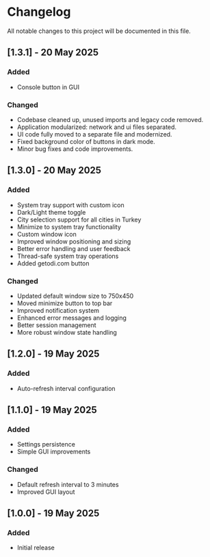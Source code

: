 # Changelog

All notable changes to this project will be documented in this file.

## [1.3.1] - 20 May 2025

### Added
- Console button in GUI

### Changed
- Codebase cleaned up, unused imports and legacy code removed.
- Application modularized: network and ui files separated.
- UI code fully moved to a separate file and modernized.
- Fixed background color of buttons in dark mode.
- Minor bug fixes and code improvements.

## [1.3.0] - 20 May 2025

### Added
- System tray support with custom icon
- Dark/Light theme toggle
- City selection support for all cities in Turkey
- Minimize to system tray functionality
- Custom window icon
- Improved window positioning and sizing
- Better error handling and user feedback
- Thread-safe system tray operations
- Added getodi.com button

### Changed
- Updated default window size to 750x450
- Moved minimize button to top bar
- Improved notification system
- Enhanced error messages and logging
- Better session management
- More robust window state handling

## [1.2.0] - 19 May 2025

### Added
- Auto-refresh interval configuration

## [1.1.0] - 19 May 2025

### Added
- Settings persistence
- Simple GUI improvements

### Changed
- Default refresh interval to 3 minutes
- Improved GUI layout

## [1.0.0] - 19 May 2025

### Added
- Initial release